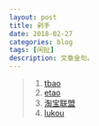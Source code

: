 ```yaml
---
layout: post
title: 剁手
date: 2018-02-27
categories: blog
tags: [闲扯]
description: 文章金句。
---
```


>1. [tbao](https://login.taobao.com/member/login.jhtml?from=taobaoindex&f=top&style=&sub=true&redirect_url=https%3A%2F%2Fi.taobao.com%2Fmy_taobao.htm)
>1. [etao](https://www.etao.com)
>1. [淘宝联盟](http://pub.alimama.com/?spm=a219t.7664554.a214tr8.7.6a5135d9DYSk7L)
>1. [lukou](http://www.lukou.com/circle)
